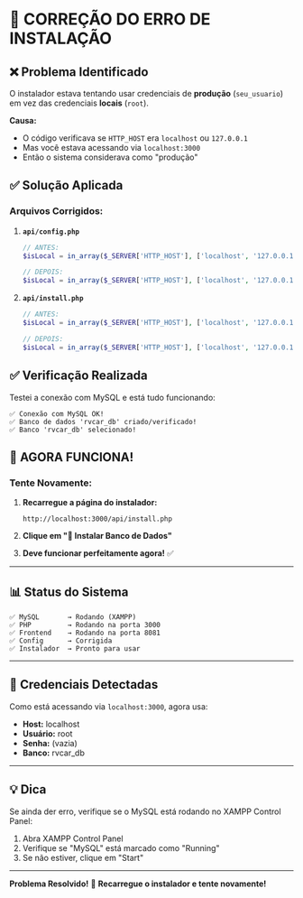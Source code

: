 # 🔧 CORREÇÃO DO ERRO DE INSTALAÇÃO

## ❌ Problema Identificado

O instalador estava tentando usar credenciais de **produção** (`seu_usuario`) em vez das credenciais **locais** (`root`).

**Causa:**

- O código verificava se `HTTP_HOST` era `localhost` ou `127.0.0.1`
- Mas você estava acessando via `localhost:3000`
- Então o sistema considerava como "produção"

## ✅ Solução Aplicada

### Arquivos Corrigidos:

1. **`api/config.php`**

   ```php
   // ANTES:
   $isLocal = in_array($_SERVER['HTTP_HOST'], ['localhost', '127.0.0.1', 'localhost:8080']);

   // DEPOIS:
   $isLocal = in_array($_SERVER['HTTP_HOST'], ['localhost', '127.0.0.1', 'localhost:8080', 'localhost:3000']);
   ```

2. **`api/install.php`**

   ```php
   // ANTES:
   $isLocal = in_array($_SERVER['HTTP_HOST'], ['localhost', '127.0.0.1']);

   // DEPOIS:
   $isLocal = in_array($_SERVER['HTTP_HOST'], ['localhost', '127.0.0.1', 'localhost:3000', 'localhost:8080']);
   ```

## ✅ Verificação Realizada

Testei a conexão com MySQL e está tudo funcionando:

```
✅ Conexão com MySQL OK!
✅ Banco de dados 'rvcar_db' criado/verificado!
✅ Banco 'rvcar_db' selecionado!
```

## 🚀 AGORA FUNCIONA!

### Tente Novamente:

1. **Recarregue a página do instalador:**

   ```
   http://localhost:3000/api/install.php
   ```

2. **Clique em "🚀 Instalar Banco de Dados"**

3. **Deve funcionar perfeitamente agora!** ✅

---

## 📊 Status do Sistema

```
✅ MySQL       → Rodando (XAMPP)
✅ PHP         → Rodando na porta 3000
✅ Frontend    → Rodando na porta 8081
✅ Config      → Corrigida
✅ Instalador  → Pronto para usar
```

---

## 🎯 Credenciais Detectadas

Como está acessando via `localhost:3000`, agora usa:

- **Host:** localhost
- **Usuário:** root
- **Senha:** (vazia)
- **Banco:** rvcar_db

---

## 💡 Dica

Se ainda der erro, verifique se o MySQL está rodando no XAMPP Control Panel:

1. Abra XAMPP Control Panel
2. Verifique se "MySQL" está marcado como "Running"
3. Se não estiver, clique em "Start"

---

**Problema Resolvido!** 🎉
**Recarregue o instalador e tente novamente!**
